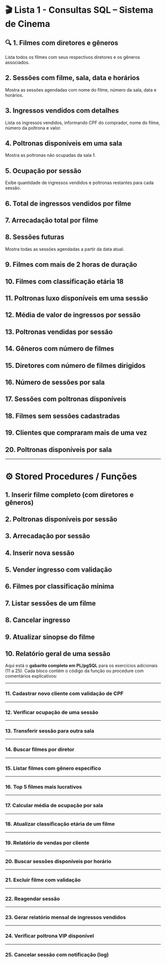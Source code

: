 # 🎬 Lista 1 - Consultas SQL – Sistema de Cinema

## 🔍 1. Filmes com diretores e gêneros

Lista todos os filmes com seus respectivos diretores e os gêneros associados.

<!--```sql
SELECT f.titulo, f.duracao, f.classificacao_etaria, d.nome AS diretor,
       STRING_AGG(g.nome, ', ') AS generos
FROM filme f
JOIN filme_direcao fd ON f.id = fd.filme_id
JOIN direcao d ON fd.direcao_id = d.id
JOIN filme_genero fg ON f.id = fg.filme_id
JOIN genero g ON fg.genero_id = g.id
GROUP BY f.id, d.nome;
```-->

## 2. Sessões com filme, sala, data e horários

Mostra as sessões agendadas com nome do filme, número da sala, data e horários.

<!--```sql
SELECT s.id AS sessao_id, f.titulo AS filme, sa.id AS sala, s.data, s.hora_inicio, s.hora_fim
FROM sessao s
JOIN filme f ON s.filme_id = f.id
JOIN sala sa ON s.sala_id = sa.id;
```-->

## 3. Ingressos vendidos com detalhes

Lista os ingressos vendidos, informando CPF do comprador, nome do filme, número da poltrona e valor.

<!--```sql
SELECT i.id AS ingresso_id, i.cpf, f.titulo AS filme,
       p.fileira || p.posicao AS poltrona, i.valor
FROM ingresso i
JOIN sessao s ON i.sessao_id = s.id
JOIN filme f ON s.filme_id = f.id
JOIN poltrona p ON i.poltrona_id = p.id;
```-->

## 4. Poltronas disponíveis em uma sala

Mostra as poltronas não ocupadas da sala 1.

<!--```sql
SELECT p.id, p.fileira, p.posicao, p.tipo
FROM poltrona p
WHERE p.sala_id = 1 AND p.id NOT IN (SELECT poltrona_id FROM ingresso);
```-->

## 5. Ocupação por sessão

Exibe quantidade de ingressos vendidos e poltronas restantes para cada sessão.

<!--```sql
SELECT s.id AS sessao_id, COUNT(i.id) AS ingressos_vendidos,
       sa.ocupacao AS capacidade_total,
       sa.ocupacao - COUNT(i.id) AS poltronas_disponiveis
FROM sessao s
JOIN sala sa ON s.sala_id = sa.id
LEFT JOIN ingresso i ON s.id = i.sessao_id
GROUP BY s.id, sa.ocupacao;
```-->

## 6. Total de ingressos vendidos por filme

<!--```sql
SELECT f.titulo, COUNT(i.id) AS ingressos_vendidos
FROM ingresso i
JOIN sessao s ON i.sessao_id = s.id
JOIN filme f ON s.filme_id = f.id
GROUP BY f.titulo;
```-->

## 7. Arrecadação total por filme

<!--```sql
SELECT f.titulo, SUM(i.valor) AS total_arrecadado
FROM ingresso i
JOIN sessao s ON i.sessao_id = s.id
JOIN filme f ON s.filme_id = f.id
GROUP BY f.titulo;
```-->

## 8. Sessões futuras

Mostra todas as sessões agendadas a partir da data atual.

<!--```sql
SELECT * FROM sessao WHERE data >= CURRENT_DATE;
```-->

## 9. Filmes com mais de 2 horas de duração

<!--```sql
SELECT * FROM filme WHERE duracao > 120;
```-->

## 10. Filmes com classificação etária 18

<!--```sql
SELECT * FROM filme WHERE classificacao_etaria = '18';
```-->

## 11. Poltronas luxo disponíveis em uma sessão

<!--```sql
SELECT p.*
FROM poltrona p
JOIN sessao s ON p.sala_id = s.sala_id
WHERE p.tipo = 'luxo' AND s.id = 1
AND p.id NOT IN (SELECT poltrona_id FROM ingresso WHERE sessao_id = s.id);
```-->

## 12. Média de valor de ingressos por sessão

<!--```sql
SELECT sessao_id, AVG(valor) AS media_valor
FROM ingresso
GROUP BY sessao_id;
```-->

## 13. Poltronas vendidas por sessão

<!--```sql
SELECT sessao_id, COUNT(*) AS qtd_vendidas
FROM ingresso
GROUP BY sessao_id;
```-->

## 14. Gêneros com número de filmes

<!--```sql
SELECT g.nome, COUNT(fg.filme_id) AS qtd_filmes
FROM genero g
LEFT JOIN filme_genero fg ON g.id = fg.genero_id
GROUP BY g.nome;
```-->

## 15. Diretores com número de filmes dirigidos

<!--```sql
SELECT d.nome, COUNT(fd.filme_id) AS qtd_filmes
FROM direcao d
LEFT JOIN filme_direcao fd ON d.id = fd.direcao_id
GROUP BY d.nome;
```-->

## 16. Número de sessões por sala

<!--```sql
SELECT sa.id AS sala, sa.ocupacao, COUNT(s.id) AS sessoes_agendadas
FROM sala sa
LEFT JOIN sessao s ON sa.id = s.sala_id
GROUP BY sa.id, sa.ocupacao;
```-->

## 17. Sessões com poltronas disponíveis

<!--```sql
SELECT s.id, sa.ocupacao - COUNT(i.id) AS disponiveis
FROM sessao s
JOIN sala sa ON s.sala_id = sa.id
LEFT JOIN ingresso i ON i.sessao_id = s.id
GROUP BY s.id, sa.ocupacao
HAVING sa.ocupacao - COUNT(i.id) > 0;
```-->

## 18. Filmes sem sessões cadastradas

<!--```sql
SELECT f.*
FROM filme f
LEFT JOIN sessao s ON f.id = s.filme_id
WHERE s.id IS NULL;
```-->

## 19. Clientes que compraram mais de uma vez

<!--```sql
SELECT cpf, COUNT(*) AS compras
FROM ingresso
GROUP BY cpf
HAVING COUNT(*) > 1;
```-->

## 20. Poltronas disponíveis por sala

<!--```sql
SELECT sala_id, COUNT(*) AS disponiveis
FROM poltrona
WHERE id NOT IN (SELECT poltrona_id FROM ingresso)
GROUP BY sala_id;
```-->

---

# ⚙️ Stored Procedures / Funções

## 1. Inserir filme completo (com diretores e gêneros)

<!--```sql
CREATE OR REPLACE FUNCTION inserir_filme_completo(
    titulo_ TEXT, duracao_ INT, classificacao_ VARCHAR, sinopse_ TEXT,
    diretores_ INT[], generos_ INT[]
) RETURNS VOID AS $$
DECLARE
    novo_filme_id INT;
    d INT;
    g INT;
BEGIN
    INSERT INTO filme (titulo, duracao, classificacao_etaria, sinopse)
    VALUES (titulo_, duracao_, classificacao_, sinopse_)
    RETURNING id INTO novo_filme_id;

    FOREACH d IN ARRAY diretores_ LOOP
        INSERT INTO filme_direcao (filme_id, direcao_id)
        VALUES (novo_filme_id, d);
    END LOOP;

    FOREACH g IN ARRAY generos_ LOOP
        INSERT INTO filme_genero (filme_id, genero_id)
        VALUES (novo_filme_id, g);
    END LOOP;
END;
$$ LANGUAGE plpgsql;
```-->

## 2. Poltronas disponíveis por sessão

<!--```sql
CREATE OR REPLACE FUNCTION poltronas_disponiveis(sessao_id_ INT)
RETURNS TABLE (
    poltrona_id INT, fileira CHAR(1), posicao INT, tipo VARCHAR
) AS $$
BEGIN
    RETURN QUERY
    SELECT p.id, p.fileira, p.posicao, p.tipo
    FROM poltrona p
    JOIN sessao s ON p.sala_id = s.sala_id
    WHERE s.id = sessao_id_
    AND p.id NOT IN (
        SELECT poltrona_id FROM ingresso WHERE sessao_id = sessao_id_
    );
END;
$$ LANGUAGE plpgsql;
```-->

## 3. Arrecadação por sessão

<!--```sql
CREATE OR REPLACE FUNCTION arrecadacao_por_sessao(sessao_id_ INT)
RETURNS NUMERIC(10,2) AS $$
DECLARE total NUMERIC(10,2);
BEGIN
    SELECT SUM(valor) INTO total
    FROM ingresso
    WHERE sessao_id = sessao_id_;
    RETURN COALESCE(total, 0.00);
END;
$$ LANGUAGE plpgsql;
```-->

## 4. Inserir nova sessão

<!--```sql
CREATE OR REPLACE PROCEDURE ins_sessao(filme_id INT, sala_id INT, data_ DATE, hora_inicio_ TIME, hora_fim_ TIME)
LANGUAGE SQL AS $$
    INSERT INTO sessao(filme_id, sala_id, data, hora_inicio, hora_fim)
    VALUES (filme_id, sala_id, data_, hora_inicio_, hora_fim_);
$$;
```-->

## 5. Vender ingresso com validação

<!--```sql
CREATE OR REPLACE FUNCTION vender_ingresso(cpf_ TEXT, sessao_id_ INT, poltrona_id_ INT, valor_ NUMERIC)
RETURNS TEXT AS $$
BEGIN
    IF poltrona_id_ IN (SELECT poltrona_id FROM ingresso WHERE sessao_id

\= sessao\_id\_) THEN
RETURN 'Poltrona já vendida';
END IF;

```
INSERT INTO ingresso(cpf, sessao_id, valor, poltrona_id)
VALUES (cpf_, sessao_id_, valor_, poltrona_id_);

RETURN 'Ingresso vendido';
```

END;

$$$LANGUAGE plpgsql;
```-->

## 6. Filmes por classificação mínima
<!--```sql
CREATE OR REPLACE FUNCTION filmes_por_classificacao(min_clas VARCHAR)
RETURNS TABLE (titulo TEXT, classificacao CHARACTER VARYING) AS $$
BEGIN
    RETURN QUERY
    SELECT titulo, classificacao_etaria
    FROM filme
    WHERE classificacao_etaria >= min_clas;
END;
$$ LANGUAGE plpgsql;
```-->

## 7. Listar sessões de um filme
<!--```sql
CREATE OR REPLACE FUNCTION sessoes_por_filme(filme_id_ INT)
RETURNS TABLE (sessao_id INT, data DATE, hora_inicio TIME, hora_fim TIME) AS $$
BEGIN
    RETURN QUERY
    SELECT id, data, hora_inicio, hora_fim
    FROM sessao
    WHERE filme_id = filme_id_;
END;
$$ LANGUAGE plpgsql;
```-->

## 8. Cancelar ingresso
<!--```sql
CREATE OR REPLACE PROCEDURE cancelar_ingresso(ingresso_id INT)
LANGUAGE SQL AS $$
    DELETE FROM ingresso WHERE id = ingresso_id;
$$;
```-->

## 9. Atualizar sinopse do filme
<!--```sql
CREATE OR REPLACE PROCEDURE atualizar_sinopse(filme_id INT, nova_sinopse TEXT)
LANGUAGE SQL AS $$
    UPDATE filme SET sinopse = nova_sinopse WHERE id = filme_id;
$$;
```-->

## 10. Relatório geral de uma sessão
<!--```sql
CREATE OR REPLACE FUNCTION relatorio_sessao(sessao_id_ INT)
RETURNS TABLE (
    sessao_id INT,
    titulo TEXT,
    ingressos_vendidos INT,
    arrecadacao NUMERIC
) AS $$
BEGIN
    RETURN QUERY
    SELECT s.id, f.titulo, COUNT(i.id), COALESCE(SUM(i.valor), 0)
    FROM sessao s
    JOIN filme f ON s.filme_id = f.id
    LEFT JOIN ingresso i ON i.sessao_id = s.id
    WHERE s.id = sessao_id_
    GROUP BY s.id, f.titulo;
END;
$$ LANGUAGE plpgsql;
```-->

Aqui está o **gabarito completo em PL/pgSQL** para os exercícios adicionais (11 a 25). Cada bloco contém o código da função ou procedure com comentários explicativos:

---

### 11. Cadastrar novo cliente com validação de CPF

<!--```sql
CREATE OR REPLACE FUNCTION cadastrar_cliente(
  p_cpf       VARCHAR,
  p_nome      VARCHAR,
  p_email     VARCHAR
) RETURNS VOID AS $$
BEGIN
  IF EXISTS (SELECT 1 FROM clientes WHERE cpf = p_cpf) THEN
    RAISE EXCEPTION 'CPF % já cadastrado', p_cpf;
  END IF;
  
  INSERT INTO clientes(cpf, nome, email)
  VALUES (p_cpf, p_nome, p_email);
END;
$$ LANGUAGE plpgsql;
```-->

---

### 12. Verificar ocupação de uma sessão

<!--```sql
CREATE OR REPLACE FUNCTION ocupacao_sessao(p_sessao_id INT) 
RETURNS NUMERIC AS $$
DECLARE
  vendidos INT;
  total INT;
BEGIN
  SELECT COUNT(*) INTO vendidos FROM ingressos WHERE sessao_id = p_sessao_id;
  SELECT capacidade INTO total FROM salas
    JOIN sessoes USING (sala_id)
    WHERE sessao_id = p_sessao_id;
  
  RETURN ROUND((vendidos::NUMERIC / total) * 100, 2);
END;
$$ LANGUAGE plpgsql;
```-->

---

### 13. Transferir sessão para outra sala

<!--```sql
CREATE OR REPLACE PROCEDURE transferir_sessao(
  p_sessao_id INT,
  p_nova_sala INT
) AS $$
DECLARE
  existe_conflito BOOLEAN;
BEGIN
  SELECT EXISTS (
    SELECT 1 FROM sessoes
    WHERE sala_id = p_nova_sala
      AND datahora = (SELECT datahora FROM sessoes WHERE sessao_id = p_sessao_id)
      AND sessao_id <> p_sessao_id
  ) INTO existe_conflito;
  
  IF existe_conflito THEN
    RAISE EXCEPTION 'Conflito: já existe sessão na sala % neste horário', p_nova_sala;
  END IF;
  
  UPDATE sessoes
  SET sala_id = p_nova_sala
  WHERE sessao_id = p_sessao_id;
END;
$$ LANGUAGE plpgsql;
```-->

---

### 14. Buscar filmes por diretor

<!--```sql
CREATE OR REPLACE FUNCTION filmes_por_diretor(p_nome VARCHAR)
RETURNS TABLE(filme_id INT, titulo VARCHAR) AS $$
BEGIN
  RETURN QUERY
    SELECT f.filme_id, f.titulo
    FROM filmes f
    JOIN filme_diretor fd USING (filme_id)
    JOIN diretores d USING (diretor_id)
    WHERE d.nome ILIKE '%' || p_nome || '%';
END;
$$ LANGUAGE plpgsql;
```-->

---

### 15. Listar filmes com gênero específico

<!--```sql
CREATE OR REPLACE FUNCTION filmes_por_genero(p_genero VARCHAR)
RETURNS TABLE(filme_id INT, titulo VARCHAR) AS $$
BEGIN
  RETURN QUERY
    SELECT f.filme_id, f.titulo
    FROM filmes f
    JOIN filme_genero fg USING (filme_id)
    JOIN generos g USING (genero_id)
    WHERE g.nome ILIKE '%' || p_genero || '%';
END;
$$ LANGUAGE plpgsql;
```-->

---

### 16. Top 5 filmes mais lucrativos

<!--```sql
CREATE OR REPLACE FUNCTION top5_filmes_lucrativos()
RETURNS TABLE(filme_id INT, titulo VARCHAR, arrecadacao NUMERIC) AS $$
BEGIN
  RETURN QUERY
    SELECT f.filme_id, f.titulo, SUM(i.valor) AS arrecadacao
    FROM filmes f
    JOIN sessoes s USING (filme_id)
    JOIN ingressos i USING (sessao_id)
    GROUP BY f.filme_id, f.titulo
    ORDER BY arrecadacao DESC
    LIMIT 5;
END;
$$ LANGUAGE plpgsql;
```-->
---

### 17. Calcular média de ocupação por sala

<!--```sql
CREATE OR REPLACE FUNCTION media_ocupacao_por_sala()
RETURNS TABLE(sala_id INT, porcentagem NUMERIC) AS $$
BEGIN
  RETURN QUERY
    SELECT s.sala_id,
           ROUND((SUM(i.qtd_vendida)::NUMERIC / (COUNT(*) * s.capacidade)) * 100,2)
      AS porcentagem
    FROM sessoes sess
    JOIN salas s USING (sala_id)
    LEFT JOIN (
      SELECT sessao_id, COUNT(*) AS qtd_vendida
      FROM ingressos GROUP BY sessao_id
    ) i USING (sessao_id)
    GROUP BY s.sala_id, s.capacidade;
END;
$$ LANGUAGE plpgsql;
```-->

---

### 18. Atualizar classificação etária de um filme

<!--```sql
CREATE OR REPLACE PROCEDURE atualizar_classificacao(
  p_filme_id INT,
  p_nova_classificacao INT
) AS $$
BEGIN
  UPDATE filmes
  SET classificacao = p_nova_classificacao
  WHERE filme_id = p_filme_id;
END;
$$ LANGUAGE plpgsql;
```-->

---

### 19. Relatório de vendas por cliente

<!--```sql
CREATE OR REPLACE FUNCTION relatorio_vendas_cliente(p_cpf VARCHAR)
RETURNS TABLE(filme_id INT, titulo VARCHAR, total_compras NUMERIC) AS $$
BEGIN
  RETURN QUERY
    SELECT f.filme_id, f.titulo, SUM(i.valor)
    FROM ingressos i
    JOIN sessoes s USING (sessao_id)
    JOIN filmes f USING (filme_id)
    WHERE i.cpf = p_cpf
    GROUP BY f.filme_id, f.titulo;
END;
$$ LANGUAGE plpgsql;
```-->

---

### 20. Buscar sessões disponíveis por horário

<!--```sql
CREATE OR REPLACE FUNCTION sessoes_disponiveis_intervalo(
  p_inicio TIMESTAMP,
  p_fim    TIMESTAMP
)
RETURNS TABLE(sessao_id INT, filme VARCHAR, livres INT) AS $$
BEGIN
  RETURN QUERY
    SELECT s.sessao_id, f.titulo,
           (s.capacidade - COALESCE(cnt, 0)) AS livres
    FROM sessoes s
    JOIN filmes f USING (filme_id)
    LEFT JOIN (
      SELECT sessao_id, COUNT(*) AS cnt
      FROM ingressos GROUP BY sessao_id
    ) i USING (sessao_id)
    WHERE s.datahora BETWEEN p_inicio AND p_fim
      AND (s.capacidade - COALESCE(cnt,0)) > 0;
END;
$$ LANGUAGE plpgsql;
```-->

---

### 21. Excluir filme com validação

<!--```sql
CREATE OR REPLACE PROCEDURE excluir_filme(p_filme_id INT) AS $$
BEGIN
  IF EXISTS (SELECT 1 FROM sessoes WHERE filme_id = p_filme_id) THEN
    RAISE EXCEPTION 'Não é possível excluir: sessões associadas';
  END IF;
  
  DELETE FROM filmes WHERE filme_id = p_filme_id;
END;
$$ LANGUAGE plpgsql;
```-->

---

### 22. Reagendar sessão

<!--```sql
CREATE OR REPLACE PROCEDURE reagendar_sessao(
  p_sessao_id   INT,
  p_nova_datahora TIMESTAMP
) AS $$
DECLARE
  existe_conflito BOOLEAN;
BEGIN
  SELECT EXISTS (
    SELECT 1 FROM sessoes
    WHERE sala_id = (SELECT sala_id FROM sessoes WHERE sessao_id = p_sessao_id)
      AND datahora = p_nova_datahora
      AND sessao_id <> p_sessao_id
  ) INTO existe_conflito;
  
  IF existe_conflito THEN
    RAISE EXCEPTION 'Conflito na mesma sala e horário';
  END IF;
  
  UPDATE sessoes
  SET datahora = p_nova_datahora
  WHERE sessao_id = p_sessao_id;
END;
$$ LANGUAGE plpgsql;
```-->

---

### 23. Gerar relatório mensal de ingressos vendidos

<!--```sql
CREATE OR REPLACE FUNCTION relatorio_mensal(mes INT, ano INT)
RETURNS TABLE(filme_id INT, titulo VARCHAR, quantidade INT) AS $$
BEGIN
  RETURN QUERY
    SELECT f.filme_id, f.titulo, COUNT(i.ingresso_id)
    FROM ingressos i
    JOIN sessoes s USING (sessao_id)
    JOIN filmes f USING (filme_id)
    WHERE EXTRACT(MONTH FROM i.data_compra) = mes
      AND EXTRACT(YEAR FROM i.data_compra) = ano
    GROUP BY f.filme_id, f.titulo;
END;
$$ LANGUAGE plpgsql;
```-->

---

### 24. Verificar poltrona VIP disponível

<!--```sql
CREATE OR REPLACE FUNCTION vip_disponiveis(p_sessao_id INT)
RETURNS TABLE(poltrona VARCHAR) AS $$
BEGIN
  RETURN QUERY
    SELECT p.poltrona
    FROM poltronas p
    LEFT JOIN ingressos i
      ON p.sessao_id = p_sessao_id AND p.poltrona = i.poltrona
    WHERE p.tipo = 'VIP'
      AND i.ingresso_id IS NULL;
END;
$$ LANGUAGE plpgsql;
```-->

---

### 25. Cancelar sessão com notificação (log)

<!--```sql
CREATE OR REPLACE PROCEDURE cancelar_sessao_com_log(p_sessao_id INT, p_usuario VARCHAR) AS $$
BEGIN
  INSERT INTO sessao_logs(sessao_id, operacao, datahora, usuario)
  VALUES (p_sessao_id, 'CANCELAR', NOW(), p_usuario);
  
  DELETE FROM ingressos WHERE sessao_id = p_sessao_id;
  DELETE FROM sessoes WHERE sessao_id = p_sessao_id;
END;
$$ LANGUAGE plpgsql;
```-->



